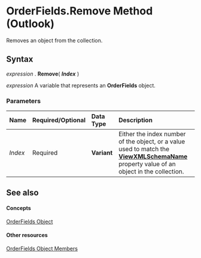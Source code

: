 
# OrderFields.Remove Method (Outlook)

Removes an object from the collection.


## Syntax

 _expression_ . **Remove**( **_Index_** )

 _expression_ A variable that represents an **OrderFields** object.


### Parameters



|**Name**|**Required/Optional**|**Data Type**|**Description**|
|:-----|:-----|:-----|:-----|
| _Index_|Required| **Variant**|Either the index number of the object, or a value used to match the  **[ViewXMLSchemaName](a88c22ff-3d30-a4f2-87f6-6c32c1c2acb7.md)** property value of an object in the collection.|

## See also


#### Concepts


[OrderFields Object](e115fb80-352d-fd2e-c1c3-d266776fe122.md)
#### Other resources


[OrderFields Object Members](c6783e6a-ba75-3768-37f7-274ed6df0a49.md)

